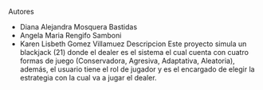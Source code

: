 Autores 
- Diana Alejandra Mosquera Bastidas
- Angela Maria Rengifo Samboni 
- Karen Lisbeth Gomez Villamuez
Descripcion
Este proyecto simula un blackjack (21) donde el dealer es el sistema el cual  cuenta con cuatro formas de juego
(Conservadora, Agresiva, Adaptativa, Aleatoria), además, el usuario tiene el rol de jugador y es el encargado
de elegir la estrategia con la cual va a jugar el dealer.  
